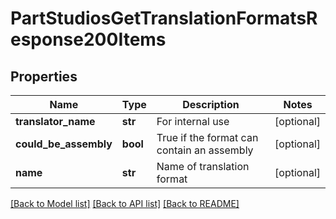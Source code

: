 # PartStudiosGetTranslationFormatsResponse200Items

## Properties
Name | Type | Description | Notes
------------ | ------------- | ------------- | -------------
**translator_name** | **str** | For internal use | [optional] 
**could_be_assembly** | **bool** | True if the format can contain an assembly | [optional] 
**name** | **str** | Name of translation format | [optional] 

[[Back to Model list]](../README.md#documentation-for-models) [[Back to API list]](../README.md#documentation-for-api-endpoints) [[Back to README]](../README.md)


